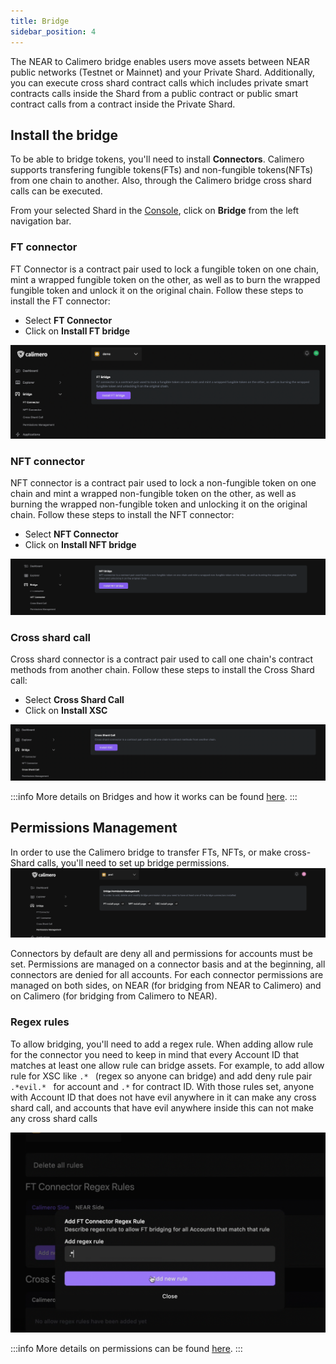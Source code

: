 ```yaml
---
title: Bridge
sidebar_position: 4
---
```


The NEAR to Calimero bridge enables users move assets between NEAR public networks (Testnet or Mainnet) and your Private Shard. Additionally, you can execute cross shard contract calls which includes private smart contracts calls inside the Shard from a public contract or public smart contract calls from a contract inside the Private Shard.

## Install the bridge

To be able to bridge tokens, you'll need to install **Connectors**. Calimero supports transfering fungible tokens(FTs) and non-fungible tokens(NFTs) from one chain to another. Also, through the Calimero bridge cross shard calls can be executed.

From your selected Shard in the [Console](https://app.calimero.network/dashboard), click on **Bridge** from the left navigation bar.

### FT connector

FT Connector is a contract pair used to lock a fungible token on one chain, mint a wrapped fungible token on the other, as well as to burn the wrapped fungible token and unlock it on the original chain. Follow these steps to install the FT connector:

- Select **FT Connector**
- Click on **Install FT bridge**

![](../../static/img/ft-connectors.png)

### NFT connector

NFT connector is a contract pair used to lock a non-fungible token on one chain and mint a wrapped non-fungible token on the other, as well as burning the wrapped non-fungible token and unlocking it on the original chain. Follow these steps to install the NFT connector:

- Select **NFT Connector**
- Click on **Install NFT bridge**

![](../../static/img/nft-connectors.png)

### Cross shard call

Cross shard connector is a contract pair used to call one chain's contract methods from another chain. Follow these steps to install the Cross Shard call:

- Select **Cross Shard Call**
- Click on **Install XSC**

![](../../static/img/cross-shard.png)

:::info
More details on Bridges and how it works can be found [here](https://docs.calimero.network/bridge/architecture).
:::

## Permissions Management

In order to use the Calimero bridge to transfer FTs, NFTs, or make cross-Shard calls, you'll need to set up bridge permissions.
![](../../static/img/permissions.png)

Connectors by default are deny all and permissions for accounts must be set. Permissions are managed on a connector basis and at the beginning, all connectors are denied for all accounts. For each connector permissions are managed on both sides, on NEAR (for bridging from NEAR to Calimero) and on Calimero (for bridging from Calimero to NEAR). 

### Regex rules

To allow bridging, you'll need to add a regex rule. When adding allow rule for the connector you need to keep in mind that every Account ID that matches at least one allow rule can bridge assets. For example, to add allow rule for XSC like `.* ` (regex so anyone can bridge) and add deny rule pair `.*evil.* ` for account and `.*` for contract ID.
With those rules set, anyone with Account ID that does not have evil anywhere in it can make any cross shard call, and accounts that have evil anywhere inside this can not make any cross shard calls

![](../../static/img/regex-rules.png)

:::info
More details on permissions can be found [here](/docs/bridge/bridging/2_permissions.mdx).
:::
